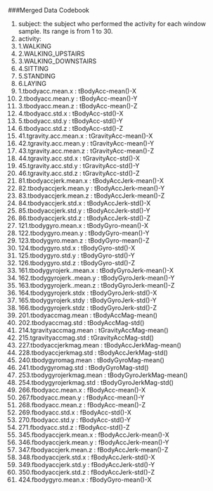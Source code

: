 ###Merged Data Codebook
1. subject: the subject who performed the activity for each window sample. Its range is from 1 to 30. 
1. activity:
  1. 1.WALKING
  1. 2.WALKING_UPSTAIRS
  1. 3.WALKING_DOWNSTAIRS
  1. 4.SITTING
  1. 5.STANDING
  1. 6.LAYING
1. 1.tbodyacc.mean.x : tBodyAcc-mean()-X
1. 2.tbodyacc.mean.y : tBodyAcc-mean()-Y
1. 3.tbodyacc.mean.z : tBodyAcc-mean()-Z
1. 4.tbodyacc.std.x : tBodyAcc-std()-X
1. 5.tbodyacc.std.y : tBodyAcc-std()-Y
1. 6.tbodyacc.std.z : tBodyAcc-std()-Z
1. 41.tgravity.acc.mean.x : tGravityAcc-mean()-X
1. 42.tgravity.acc.mean.y : tGravityAcc-mean()-Y
1. 43.tgravity.acc.mean.z : tGravityAcc-mean()-Z
1. 44.tgravity.acc.std.x : tGravityAcc-std()-X
1. 45.tgravity.acc.std.y : tGravityAcc-std()-Y
1. 46.tgravity.acc.std.z : tGravityAcc-std()-Z
1. 81.tbodyaccjerk.mean.x : tBodyAccJerk-mean()-X
1. 82.tbodyaccjerk.mean.y : tBodyAccJerk-mean()-Y
1. 83.tbodyaccjerk.mean.z : tBodyAccJerk-mean()-Z
1. 84.tbodyaccjerk.std.x : tBodyAccJerk-std()-X
1. 85.tbodyaccjerk.std.y : tBodyAccJerk-std()-Y
1. 86.tbodyaccjerk.std.z : tBodyAccJerk-std()-Z
1. 121.tbodygyro.mean.x : tBodyGyro-mean()-X
1. 122.tbodygyro.mean.y : tBodyGyro-mean()-Y
1. 123.tbodygyro.mean.z : tBodyGyro-mean()-Z
1. 124.tbodygyro.std.x : tBodyGyro-std()-X
1. 125.tbodygyro.std.y : tBodyGyro-std()-Y
1. 126.tbodygyro.std.z : tBodyGyro-std()-Z
1. 161.tbodygyrojerk..mean.x : tBodyGyroJerk-mean()-X
1. 162.tbodygyrojerk..mean.y : tBodyGyroJerk-mean()-Y
1. 163.tbodygyrojerk..mean.z : tBodyGyroJerk-mean()-Z
1. 164.tbodygyrojerk.stdx : tBodyGyroJerk-std()-X
1. 165.tbodygyrojerk.stdy : tBodyGyroJerk-std()-Y
1. 166.tbodygyrojerk.stdz : tBodyGyroJerk-std()-Z
1. 201.tbodyaccmag.mean : tBodyAccMag-mean()
1. 202.tbodyaccmag.std : tBodyAccMag-std()
1. 214.tgravityaccmag.mean : tGravityAccMag-mean()
1. 215.tgravityaccmag.std : tGravityAccMag-std()
1. 227.tbodyaccjerkmag.mean : tBodyAccJerkMag-mean()
1. 228.tbodyaccjerkmag.std : tBodyAccJerkMag-std()
1. 240.tbodygyromag.mean : tBodyGyroMag-mean()
1. 241.tbodygyromag.std : tBodyGyroMag-std()
1. 253.tbodygyrojerkmag.mean : tBodyGyroJerkMag-mean()
1. 254.tbodygyrojerkmag.std : tBodyGyroJerkMag-std()
1. 266.fbodyacc.mean.x : fBodyAcc-mean()-X
1. 267.fbodyacc.mean.y : fBodyAcc-mean()-Y
1. 268.fbodyacc.mean.z : fBodyAcc-mean()-Z
1. 269.fbodyacc.std.x : fBodyAcc-std()-X
1. 270.fbodyacc.std.y : fBodyAcc-std()-Y
1. 271.fbodyacc.std.z : fBodyAcc-std()-Z
1. 345.fbodyaccjerk.mean.x : fBodyAccJerk-mean()-X
1. 346.fbodyaccjerk.mean.y : fBodyAccJerk-mean()-Y
1. 347.fbodyaccjerk.mean.z : fBodyAccJerk-mean()-Z
1. 348.fbodyaccjerk.std.x : fBodyAccJerk-std()-X
1. 349.fbodyaccjerk.std.y : fBodyAccJerk-std()-Y
1. 350.fbodyaccjerk.std.z : fBodyAccJerk-std()-Z
1. 424.fbodygyro.mean.x : fBodyGyro-mean()-X

  

